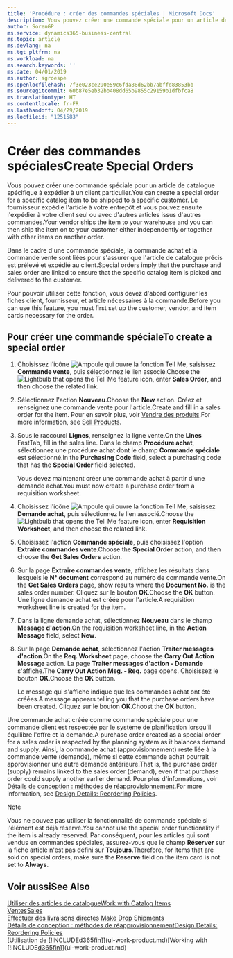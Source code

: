 ```yaml
---
title: 'Procédure : créer des commandes spéciales | Microsoft Docs'
description: Vous pouvez créer une commande spéciale pour un article de catalogue spécifique à expédier à un client particulier. Le fournisseur expédie l'article à votre entrepôt et vous pouvez ensuite l'expédier à votre client seul ou avec d'autres articles issus d'autres commandes.
author: SorenGP
ms.service: dynamics365-business-central
ms.topic: article
ms.devlang: na
ms.tgt_pltfrm: na
ms.workload: na
ms.search.keywords: ''
ms.date: 04/01/2019
ms.author: sgroespe
ms.openlocfilehash: 7f3e023ce290e59c6fda88d62bb7abffd83853bb
ms.sourcegitcommit: 60b87e5eb32bb408dd65b9855c29159b1dfbfca8
ms.translationtype: HT
ms.contentlocale: fr-FR
ms.lasthandoff: 04/29/2019
ms.locfileid: "1251583"
---
```

# <a name="create-special-orders"></a><span data-ttu-id="a7f83-104">Créer des commandes spéciales</span><span class="sxs-lookup"><span data-stu-id="a7f83-104">Create Special Orders</span></span>
<span data-ttu-id="a7f83-105">Vous pouvez créer une commande spéciale pour un article de catalogue spécifique à expédier à un client particulier.</span><span class="sxs-lookup"><span data-stu-id="a7f83-105">You can create a special order for a specific catalog item to be shipped to a specific customer.</span></span> <span data-ttu-id="a7f83-106">Le fournisseur expédie l'article à votre entrepôt et vous pouvez ensuite l'expédier à votre client seul ou avec d'autres articles issus d'autres commandes.</span><span class="sxs-lookup"><span data-stu-id="a7f83-106">Your vendor ships the item to your warehouse and you can then ship the item on to your customer either independently or together with other items on another order.</span></span>  

<span data-ttu-id="a7f83-107">Dans le cadre d'une commande spéciale, la commande achat et la commande vente sont liées pour s'assurer que l'article de catalogue précis est prélevé et expédié au client.</span><span class="sxs-lookup"><span data-stu-id="a7f83-107">Special orders imply that the purchase and sales order are linked to ensure that the specific catalog item is picked and delivered to the customer.</span></span>  

<span data-ttu-id="a7f83-108">Pour pouvoir utiliser cette fonction, vous devez d'abord configurer les fiches client, fournisseur, et article nécessaires à la commande.</span><span class="sxs-lookup"><span data-stu-id="a7f83-108">Before you can use this feature, you must first set up the customer, vendor, and item cards necessary for the order.</span></span>  

## <a name="to-create-a-special-order"></a><span data-ttu-id="a7f83-109">Pour créer une commande spéciale</span><span class="sxs-lookup"><span data-stu-id="a7f83-109">To create a special order</span></span>  
1.  <span data-ttu-id="a7f83-110">Choisissez l'icône ![Ampoule qui ouvre la fonction Tell Me](media/ui-search/search_small.png "Dites-moi ce que vous voulez faire"), saisissez **Commande vente**, puis sélectionnez le lien associé.</span><span class="sxs-lookup"><span data-stu-id="a7f83-110">Choose the ![Lightbulb that opens the Tell Me feature](media/ui-search/search_small.png "Tell me what you want to do") icon, enter **Sales Order**, and then choose the related link.</span></span>  
2. <span data-ttu-id="a7f83-111">Sélectionnez l'action **Nouveau**.</span><span class="sxs-lookup"><span data-stu-id="a7f83-111">Choose the **New** action.</span></span> <span data-ttu-id="a7f83-112">Créez et renseignez une commande vente pour l'article.</span><span class="sxs-lookup"><span data-stu-id="a7f83-112">Create and fill in a  sales order for the item.</span></span> <span data-ttu-id="a7f83-113">Pour en savoir plus, voir [Vendre des produits](sales-how-sell-products.md).</span><span class="sxs-lookup"><span data-stu-id="a7f83-113">For more information, see [Sell Products](sales-how-sell-products.md).</span></span>
3.  <span data-ttu-id="a7f83-114">Sous le raccourci **Lignes**, renseignez la ligne vente.</span><span class="sxs-lookup"><span data-stu-id="a7f83-114">On the **Lines** FastTab, fill in the sales line.</span></span> <span data-ttu-id="a7f83-115">Dans le champ **Procédure achat**, sélectionnez une procédure achat dont le champ **Commande spéciale** est sélectionné.</span><span class="sxs-lookup"><span data-stu-id="a7f83-115">In the **Purchasing Code** field, select a purchasing code that has the **Special Order** field selected.</span></span>

    <span data-ttu-id="a7f83-116">Vous devez maintenant créer une commande achat à partir d'une demande achat.</span><span class="sxs-lookup"><span data-stu-id="a7f83-116">You must now create a purchase order from a requisition worksheet.</span></span>  
4. <span data-ttu-id="a7f83-117">Choisissez l'icône ![Ampoule qui ouvre la fonction Tell Me](media/ui-search/search_small.png "Dites-moi ce que vous voulez faire"), saisissez **Demande achat**, puis sélectionnez le lien associé.</span><span class="sxs-lookup"><span data-stu-id="a7f83-117">Choose the ![Lightbulb that opens the Tell Me feature](media/ui-search/search_small.png "Tell me what you want to do") icon, enter **Requisition Worksheet**, and then choose the related link.</span></span>  
5. <span data-ttu-id="a7f83-118">Choisissez l'action **Commande spéciale**, puis choisissez l'option **Extraire commandes vente**.</span><span class="sxs-lookup"><span data-stu-id="a7f83-118">Choose the **Special Order** action, and then choose the **Get Sales Orders** action.</span></span>  
6.  <span data-ttu-id="a7f83-119">Sur la page **Extraire commandes vente**, affichez les résultats dans lesquels le **N° document** correspond au numéro de commande vente.</span><span class="sxs-lookup"><span data-stu-id="a7f83-119">On the **Get Sales Orders** page, show results where the **Document No.** is the sales order number.</span></span> <span data-ttu-id="a7f83-120">Cliquez sur le bouton **OK**.</span><span class="sxs-lookup"><span data-stu-id="a7f83-120">Choose the **OK** button.</span></span> <span data-ttu-id="a7f83-121">Une ligne demande achat est créée pour l'article.</span><span class="sxs-lookup"><span data-stu-id="a7f83-121">A requisition worksheet line is created for the item.</span></span>  
7.  <span data-ttu-id="a7f83-122">Dans la ligne demande achat, sélectionnez **Nouveau** dans le champ **Message d'action**.</span><span class="sxs-lookup"><span data-stu-id="a7f83-122">On the requisition worksheet line, in the **Action Message** field, select **New**.</span></span>  
8.  <span data-ttu-id="a7f83-123">Sur la page **Demande achat**, sélectionnez l'action **Traiter messages d'action**.</span><span class="sxs-lookup"><span data-stu-id="a7f83-123">On the **Req. Worksheet** page, choose the **Carry Out Action Message** action.</span></span> <span data-ttu-id="a7f83-124">La page **Traiter messages d'action - Demande** s'affiche.</span><span class="sxs-lookup"><span data-stu-id="a7f83-124">The **Carry Out Action Msg. - Req.** page opens.</span></span> <span data-ttu-id="a7f83-125">Choisissez le bouton **OK**.</span><span class="sxs-lookup"><span data-stu-id="a7f83-125">Choose the **OK** button.</span></span>  

    <span data-ttu-id="a7f83-126">Le message qui s'affiche indique que les commandes achat ont été créées.</span><span class="sxs-lookup"><span data-stu-id="a7f83-126">A message appears telling you that the purchase orders have been created.</span></span> <span data-ttu-id="a7f83-127">Cliquez sur le bouton **OK**.</span><span class="sxs-lookup"><span data-stu-id="a7f83-127">Choost the **OK** button.</span></span>  

<span data-ttu-id="a7f83-128">Une commande achat créée comme commande spéciale pour une commande client est respectée par le système de planification lorsqu'il équilibre l'offre et la demande.</span><span class="sxs-lookup"><span data-stu-id="a7f83-128">A purchase order created as a special order for a sales order is respected by the planning system as it balances demand and supply.</span></span> <span data-ttu-id="a7f83-129">Ainsi, la commande achat (approvisionnement) reste liée à la commande vente (demande), même si cette commande achat pourrait approvisionner une autre demande antérieure.</span><span class="sxs-lookup"><span data-stu-id="a7f83-129">That is, the purchase order (supply) remains linked to the sales order (demand), even if that purchase order could supply another earlier demand.</span></span> <span data-ttu-id="a7f83-130">Pour plus d'informations, voir [Détails de conception : méthodes de réapprovisionnement](design-details-reservation-order-tracking-and-action-messaging.md).</span><span class="sxs-lookup"><span data-stu-id="a7f83-130">For more information, see [Design Details: Reordering Policies](design-details-reservation-order-tracking-and-action-messaging.md).</span></span>  

> [!NOTE]  
>  <span data-ttu-id="a7f83-131">Vous ne pouvez pas utiliser la fonctionnalité de commande spéciale si l'élément est déjà réservé.</span><span class="sxs-lookup"><span data-stu-id="a7f83-131">You cannot use the special order functionality if the item is already reserved.</span></span> <span data-ttu-id="a7f83-132">Par conséquent, pour les articles qui sont vendus en commandes spéciales, assurez\-vous que le champ **Réserver** sur la fiche article n'est pas défini sur **Toujours**.</span><span class="sxs-lookup"><span data-stu-id="a7f83-132">Therefore, for items that are sold on special orders, make sure the **Reserve** field on the item card is not set to **Always**.</span></span>  

## <a name="see-also"></a><span data-ttu-id="a7f83-133">Voir aussi</span><span class="sxs-lookup"><span data-stu-id="a7f83-133">See Also</span></span>  
[<span data-ttu-id="a7f83-134">Utiliser des articles de catalogue</span><span class="sxs-lookup"><span data-stu-id="a7f83-134">Work with Catalog Items</span></span>](inventory-how-work-nonstock-items.md)  
[<span data-ttu-id="a7f83-135">Ventes</span><span class="sxs-lookup"><span data-stu-id="a7f83-135">Sales</span></span>](sales-manage-sales.md)  
<span data-ttu-id="a7f83-136">[Effectuer des livraisons directes](sales-how-drop-shipment.md) </span><span class="sxs-lookup"><span data-stu-id="a7f83-136">[Make Drop Shipments](sales-how-drop-shipment.md) </span></span>  
[<span data-ttu-id="a7f83-137">Détails de conception : méthodes de réapprovisionnement</span><span class="sxs-lookup"><span data-stu-id="a7f83-137">Design Details: Reordering Policies</span></span>](design-details-reservation-order-tracking-and-action-messaging.md)  
<span data-ttu-id="a7f83-138">[Utilisation de [!INCLUDE[d365fin](includes/d365fin_md.md)]](ui-work-product.md)</span><span class="sxs-lookup"><span data-stu-id="a7f83-138">[Working with [!INCLUDE[d365fin](includes/d365fin_md.md)]](ui-work-product.md)</span></span>
